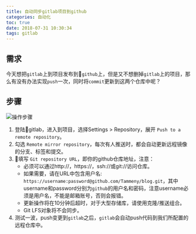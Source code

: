 ```yaml
---
title: 自动同步gitlab项目到github
categories: 自动化
toc: true
date: 2018-07-31 10:30:34
tags: gitlab
---
```


## 需求
今天想把`gitlab`上到项目发布到`github`上，但是又不想删掉`gitlab`上的项目，那么有没有办法实现`push`一次，同时将`commit`更新到这两个仓库中呢？

## 步骤
![操作步骤](自动同步gitlab项目到github/push-to-a-remote-repository.gif)
1. 登陆gitlab，进入到项目，选择Settings > Repository，展开 `Push to a remote repository`。
2. 勾选 `Remote mirror repository`，每次有人推送时，都会自动更新远程镜像的分支、标签和提交。
3. 填写 `Git repository URL`，即你的github仓库地址，注意：
    - 必须可以通过http://，https://，ssh://或git://访问仓库。
    - 如果需要，请在URL中包含用户名:
`https://username:password@github.com/Tammeny/blog.git`，其中username和password分别为`github`的用户名和密码，注意username必须是用户名，不能是邮箱账号，否则会报错。
    - 更新操作将在10分钟后超时，对于大型存储库，请使用克隆/推送组合。
    - Git LFS对象将不会同步。
4. 测试一波，push变更到`gitlab`之后，`gitlab`会自动push代码到我们所配置的远程仓库中。